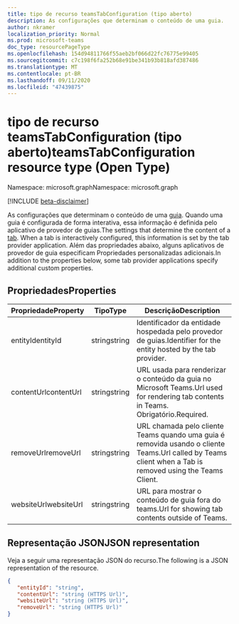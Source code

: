 ```yaml
---
title: tipo de recurso teamsTabConfiguration (tipo aberto)
description: As configurações que determinam o conteúdo de uma guia.
author: nkramer
localization_priority: Normal
ms.prod: microsoft-teams
doc_type: resourcePageType
ms.openlocfilehash: 154d94811766f55aeb2bf066d22fc76775e99405
ms.sourcegitcommit: c7c198f6fa252b68e91be341b93b818afd387486
ms.translationtype: MT
ms.contentlocale: pt-BR
ms.lasthandoff: 09/11/2020
ms.locfileid: "47439875"
---
```

# <a name="teamstabconfiguration-resource-type-open-type"></a><span data-ttu-id="7f0bc-103">tipo de recurso teamsTabConfiguration (tipo aberto)</span><span class="sxs-lookup"><span data-stu-id="7f0bc-103">teamsTabConfiguration resource type (Open Type)</span></span>

<span data-ttu-id="7f0bc-104">Namespace: microsoft.graph</span><span class="sxs-lookup"><span data-stu-id="7f0bc-104">Namespace: microsoft.graph</span></span>

[!INCLUDE [beta-disclaimer](../../includes/beta-disclaimer.md)]

<span data-ttu-id="7f0bc-105">As configurações que determinam o conteúdo de uma [guia](teamstab.md). Quando uma guia é configurada de forma interativa, essa informação é definida pelo aplicativo de provedor de guias.</span><span class="sxs-lookup"><span data-stu-id="7f0bc-105">The settings that determine the content of a [tab](teamstab.md). When a tab is interactively configured, this information is set by the tab provider application.</span></span>
<span data-ttu-id="7f0bc-106">Além das propriedades abaixo, alguns aplicativos de provedor de guia especificam Propriedades personalizadas adicionais.</span><span class="sxs-lookup"><span data-stu-id="7f0bc-106">In addition to the properties below, some tab provider applications specify additional custom properties.</span></span>

## <a name="properties"></a><span data-ttu-id="7f0bc-107">Propriedades</span><span class="sxs-lookup"><span data-stu-id="7f0bc-107">Properties</span></span>

|<span data-ttu-id="7f0bc-108">Propriedade</span><span class="sxs-lookup"><span data-stu-id="7f0bc-108">Property</span></span>|<span data-ttu-id="7f0bc-109">Tipo</span><span class="sxs-lookup"><span data-stu-id="7f0bc-109">Type</span></span>|<span data-ttu-id="7f0bc-110">Descrição</span><span class="sxs-lookup"><span data-stu-id="7f0bc-110">Description</span></span>|
|-|-|-|
|  <span data-ttu-id="7f0bc-111">entityId</span><span class="sxs-lookup"><span data-stu-id="7f0bc-111">entityId</span></span>   |   <span data-ttu-id="7f0bc-112">string</span><span class="sxs-lookup"><span data-stu-id="7f0bc-112">string</span></span> |  <span data-ttu-id="7f0bc-113">Identificador da entidade hospedada pelo provedor de guias.</span><span class="sxs-lookup"><span data-stu-id="7f0bc-113">Identifier for the entity hosted by the tab provider.</span></span>     |
|  <span data-ttu-id="7f0bc-114">contentUrl</span><span class="sxs-lookup"><span data-stu-id="7f0bc-114">contentUrl</span></span> |   <span data-ttu-id="7f0bc-115">string</span><span class="sxs-lookup"><span data-stu-id="7f0bc-115">string</span></span> |  <span data-ttu-id="7f0bc-116">URL usada para renderizar o conteúdo da guia no Microsoft Teams.</span><span class="sxs-lookup"><span data-stu-id="7f0bc-116">Url used for rendering tab contents in Teams.</span></span> <span data-ttu-id="7f0bc-117">Obrigatório.</span><span class="sxs-lookup"><span data-stu-id="7f0bc-117">Required.</span></span>    |
|  <span data-ttu-id="7f0bc-118">removeUrl</span><span class="sxs-lookup"><span data-stu-id="7f0bc-118">removeUrl</span></span>  |   <span data-ttu-id="7f0bc-119">string</span><span class="sxs-lookup"><span data-stu-id="7f0bc-119">string</span></span> |  <span data-ttu-id="7f0bc-120">URL chamada pelo cliente Teams quando uma guia é removida usando o cliente Teams.</span><span class="sxs-lookup"><span data-stu-id="7f0bc-120">Url called by Teams client when a Tab is removed using the Teams Client.</span></span>     |
|  <span data-ttu-id="7f0bc-121">websiteUrl</span><span class="sxs-lookup"><span data-stu-id="7f0bc-121">websiteUrl</span></span> |   <span data-ttu-id="7f0bc-122">string</span><span class="sxs-lookup"><span data-stu-id="7f0bc-122">string</span></span> |  <span data-ttu-id="7f0bc-123">URL para mostrar o conteúdo de guia fora do teams.</span><span class="sxs-lookup"><span data-stu-id="7f0bc-123">Url for showing tab contents outside of Teams.</span></span>     |

## <a name="json-representation"></a><span data-ttu-id="7f0bc-124">Representação JSON</span><span class="sxs-lookup"><span data-stu-id="7f0bc-124">JSON representation</span></span>

<span data-ttu-id="7f0bc-125">Veja a seguir uma representação JSON do recurso.</span><span class="sxs-lookup"><span data-stu-id="7f0bc-125">The following is a JSON representation of the resource.</span></span>
<!-- {
  "blockType": "resource",
  "@odata.type": "microsoft.graph.teamsTabConfiguration"
}-->

```json
{
   "entityId": "string",
   "contentUrl": "string (HTTPS Url)",
   "websiteUrl": "string (HTTPS Url)",
   "removeUrl": "string (HTTPS Url)"  
}
```
<!-- uuid: 8fcb5dbc-d5aa-4681-8e31-b001d5168d79
2015-10-25 14:57:30 UTC -->
<!--
{
  "type": "#page.annotation",
  "description": "teamsTabConfiguration complex type (Open Type)",
  "keywords": "",
  "section": "documentation",
  "tocPath": "",
  "suppressions": []
}
-->
